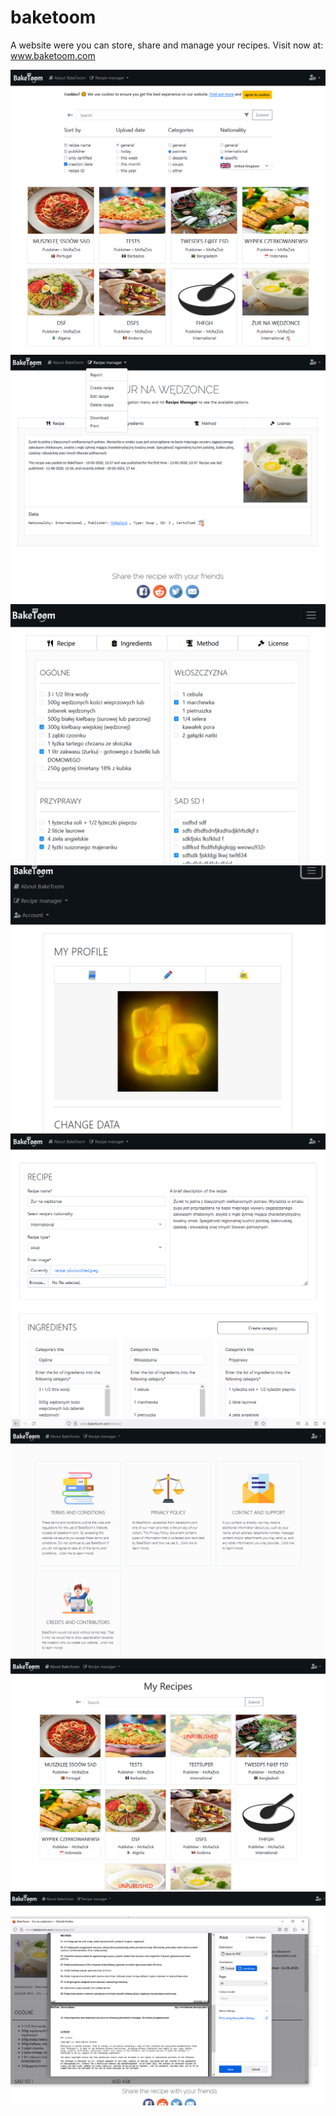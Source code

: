 # baketoom 
A website were you can store, share and manage your recipes. Visit now at: www.baketoom.com

<img src="https://github.com/gubrus50/BakeToom/blob/master/showcase/baketoom_0.png"/>
<img src="https://github.com/gubrus50/BakeToom/blob/master/showcase/baketoom_1.png"/>
<img src="https://github.com/gubrus50/BakeToom/blob/master/showcase/baketoom_2.png"/>
<img src="https://github.com/gubrus50/BakeToom/blob/master/showcase/baketoom_3.png"/>
<img src="https://github.com/gubrus50/BakeToom/blob/master/showcase/baketoom_4.png"/>
<img src="https://github.com/gubrus50/BakeToom/blob/master/showcase/baketoom_5.png"/>
<img src="https://github.com/gubrus50/BakeToom/blob/master/showcase/baketoom_6.png"/>
<img src="https://github.com/gubrus50/BakeToom/blob/master/showcase/baketoom_7.png"/>
